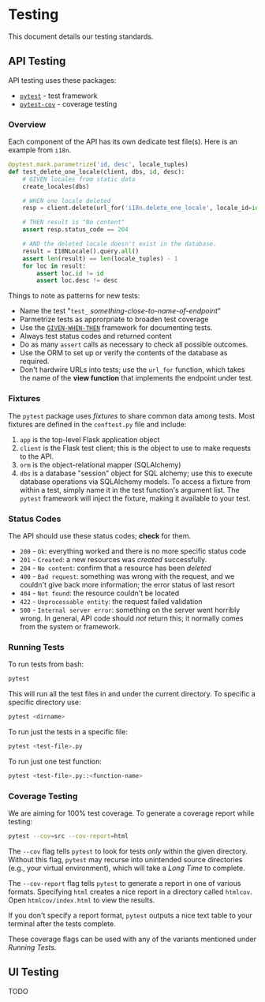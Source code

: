 # Testing

This document details our testing standards.

## API Testing

API testing uses these packages:
- [`pytest`](https://docs.pytest.org/en/latest/index.html) - test framework
- [`pytest-cov`](https://pytest-cov.readthedocs.io/en/latest/) - coverage testing

### Overview

Each component of the API has its own dedicate test file(s).
Here is an example from `i18n`.
```python
@pytest.mark.parametrize('id, desc', locale_tuples)
def test_delete_one_locale(client, dbs, id, desc):
    # GIVEN locales from static data
    create_locales(dbs)

    # WHEN one locale deleted
    resp = client.delete(url_for('i18n.delete_one_locale', locale_id=id))

    # THEN result is "No content"
    assert resp.status_code == 204

    # AND the deleted locale doesn't exist in the database.
    result = I18NLocale().query.all()
    assert len(result) == len(locale_tuples) - 1
    for loc in result:
        assert loc.id != id
        assert loc.desc != desc
```
Things to note as patterns for new tests:
- Name the test "`test_` _something-close-to-name-of-endpoint_"
- Parmetrize tests as approrpriate to broaden test coverage
- Use the [`GIVEN-WHEN-THEN`](https://martinfowler.com/bliki/GivenWhenThen.html)
  framework for documenting tests.
- Always test status codes and returned content
- Do as many `assert` calls as necessary to check all possible outcomes.
- Use the ORM to set up or verify the contents of the database as required.
- Don't hardwire URLs into tests;
  use the `url_for` function,
  which takes the name of the **view function**
  that implements the endpoint under test.

### Fixtures

The `pytest` package uses _fixtures_ to share common
data among tests.
Most fixtures are defined in the `conftest.py` file
and include:
1. `app` is the top-level Flask application object
1. `client` is the Flask test client;
   this is the object to use to make requests to the API. 
1. `orm` is the object-relational mapper (SQLAlchemy)
1. `dbs` is a database "session" object for SQL alchemy;
   use this to execute database operations
   via SQLAlchemy models.
To access a fixture from within a test,
simply name it in the test function's argument list.
The `pytest` framework will inject the fixture,
making it available to your test.

### Status Codes

The API should use these status codes; **check** for them.

- `200` - `Ok`: everything worked and there is no more specific status code
- `201` - `Created`: a new resources was _created_ successfully.
- `204` - `No content`: confirm that a resource has been _deleted_
- `400` - `Bad request`: something was wrong with the request,
  and we couldn't give back more information;
  the error status of last resort
- `404` - `Not found`: the resource couldn't be located
- `422` - `Unprocessable entity`: the request failed validation
- `500` - `Internal server error`: something on the server went horribly wrong.
  In general, API code should _not_ return this;
  it normally comes from the system or framework.
  
### Running Tests

To run tests from bash: 
```bash
pytest
```
This will run all the test files in and under
the current directory.
To specific a specific directory use:
```bash
pytest <dirname>
```
To run just the tests in a specific file:
```bash
pytest <test-file>.py
```
To run just one test function:
```bash
pytest <test-file>.py::<function-name>
```

### Coverage Testing

We are aiming for 100% test coverage.
To generate a coverage report while testing:
```bash
pytest --cov=src --cov-report=html
```
The `--cov` flag tells `pytest`
to look for tests _only_ within the given directory.
Without this flag, `pytest` may recurse into
unintended source directories (e.g., your virtual environment),
which will take a _Long Time_ to complete.

The `--cov-report` flag tells `pytest` to generate
a report in one of various formats.
Specifying `html` creates a nice report in 
a directory called `htmlcov`.
Open `htmlcov/index.html` to view the results.

If you don't specify a report format,
`pytest` outputs a nice text table to your terminal
after the tests complete.

These coverage flags can be used with any of the variants
mentioned under _Running Tests_.

## UI Testing

TODO